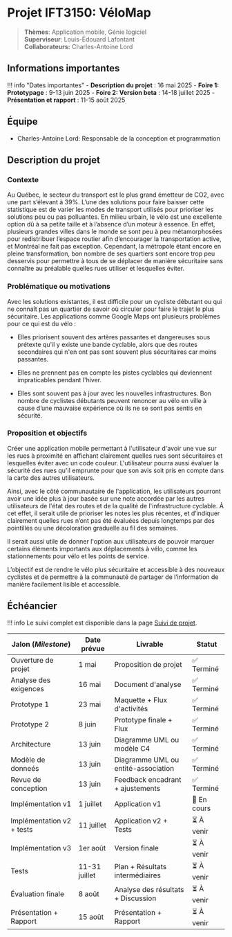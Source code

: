 # Projet IFT3150: VéloMap

> **Thèmes**: Application mobile, Génie logiciel  
> **Superviseur**: Louis-Édouard Lafontant  
> **Collaborateurs:** Charles-Antoine Lord

## Informations importantes

!!! info "Dates importantes"
    - **Description du projet** : 16 mai 2025
    - **Foire 1: Prototypage** : 9-13 juin 2025
    - **Foire 2: Version beta** : 14-18 juillet 2025
    - **Présentation et rapport** : 11-15 août 2025

## Équipe

- Charles-Antoine Lord: Responsable de la conception et programmation

## Description du projet

### Contexte

Au Québec, le secteur du transport est le plus grand émetteur de CO2, avec une part s’élevant à 39%. L’une des solutions pour faire baisser cette statistique est de varier les modes de transport utilisés pour prioriser les solutions peu ou pas polluantes. En milieu urbain, le vélo est une excellente option dû à sa petite taille et à l’absence d’un moteur à essence. En effet, plusieurs grandes villes dans le monde se sont peu à peu métamorphosées pour redistribuer l’espace routier afin d’encourager la transportation active, et Montréal ne fait pas exception. Cependant, la métropole étant encore en pleine transformation, bon nombre de ses quartiers sont encore trop peu desservis pour permettre à tous de se déplacer de manière sécuritaire sans connaître au préalable quelles rues utiliser et lesquelles éviter.

### Problématique ou motivations

Avec les solutions existantes, il est difficile pour un cycliste débutant ou qui ne connaît pas un quartier de savoir où circuler pour faire le trajet le plus sécuritaire. Les applications comme Google Maps ont plusieurs problèmes pour ce qui est du vélo : 

- Elles priorisent souvent des artères passantes et dangereuses sous prétexte qu'il y existe une bande cyclable, alors que des routes secondaires qui n'en ont pas sont souvent plus sécuritaires car moins passantes.

- Elles ne prennent pas en compte les pistes cyclables qui deviennent impraticables pendant l'hiver.

- Elles sont souvent pas à jour avec les nouvelles infrastructures.
Bon nombre de cyclistes débutants peuvent renoncer au vélo en ville à cause d’une mauvaise expérience où ils ne se sont pas sentis en sécurité. 

### Proposition et objectifs

Créer une application mobile permettant à l'utilisateur d'avoir une vue sur les rues à proximité en affichant clairement quelles rues sont sécuritaires et lesquelles éviter avec un code couleur. L'utilisateur pourra aussi évaluer la sécurité des rues qu'il emprunte pour que son avis soit pris en compte dans la carte des autres utilisateurs.

Ainsi, avec le côté communautaire de l'application, les utilisateurs pourront avoir une idée plus à jour basée sur une note accordée par les autres utilisateurs de l'état des routes et de la qualité de l'infrastructure cyclable. À cet effet, il serait utile de prioriser les notes les plus récentes, et d’indiquer clairement quelles rues n’ont pas été évaluées depuis longtemps par des pointillés ou une décoloration graduelle au fil des semaines.

Il serait aussi utile de donner l'option aux utilisateurs de pouvoir marquer certains éléments importants aux déplacements à vélo, comme les stationnements pour vélo et les points de service.

L’objectif est de rendre le vélo plus sécuritaire et accessible à des nouveaux cyclistes et de permettre à la communauté de partager de l’information de manière facilement lisible et accessible.

## Échéancier

!!! info
    Le suivi complet est disponible dans la page [Suivi de projet](suivi.md).

| Jalon (*Milestone*)            | Date prévue   | Livrable                            | Statut      |
|--------------------------------|---------------|-------------------------------------|-------------|
| Ouverture de projet            | 1 mai         | Proposition de projet               | ✅ Terminé  |
| Analyse des exigences          | 16 mai        | Document d'analyse                  | ✅ Terminé  |
| Prototype 1                    | 23 mai        | Maquette + Flux d'activités         | ✅ Terminé  |
| Prototype 2                    | 8 juin        | Prototype finale + Flux             | ✅ Terminé  |
| Architecture                   | 13 juin       | Diagramme UML ou modèle C4          | ✅ Terminé  |
| Modèle de donneés              | 13 juin       | Diagramme UML ou entité-association | ✅ Terminé  |
| Revue de conception            | 13 juin       | Feedback encadrant + ajustements    | ✅ Terminé  |
| Implémentation v1              | 1 juillet     | Application v1                      | 🔄 En cours |
| Implémentation v2 + tests      | 11 juillet    | Application v2 + Tests              | ⏳ À venir  |
| Implémentation v3              | 1er août      | Version finale                      | ⏳ À venir  |
| Tests                          | 11-31 juillet | Plan + Résultats intermédiaires     | ⏳ À venir  |
| Évaluation finale              | 8 août        | Analyse des résultats + Discussion  | ⏳ À venir  |
| Présentation + Rapport         | 15 août       | Présentation + Rapport              | ⏳ À venir  |
